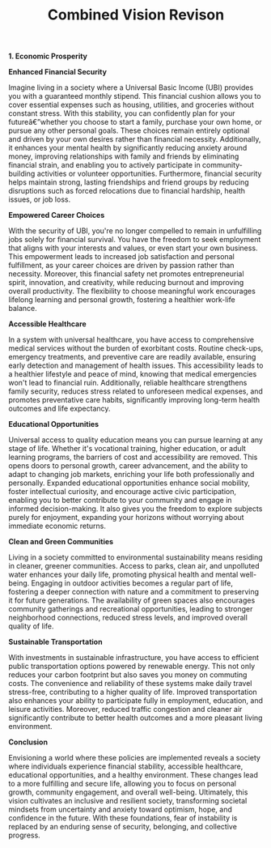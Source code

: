 ﻿---
title: 'Combined Vision Revison'
---
**1. Economic Prosperity**

**Enhanced Financial Security**

Imagine living in a society where a Universal Basic Income (UBI) provides you with a guaranteed monthly stipend. This financial cushion allows you to cover essential expenses such as housing, utilities, and groceries without constant stress. With this stability, you can confidently plan for your futureâ€”whether you choose to start a family, purchase your own home, or pursue any other personal goals. These choices remain entirely optional and driven by your own desires rather than financial necessity. Additionally, it enhances your mental health by significantly reducing anxiety around money, improving relationships with family and friends by eliminating financial strain, and enabling you to actively participate in community-building activities or volunteer opportunities. Furthermore, financial security helps maintain strong, lasting friendships and friend groups by reducing disruptions such as forced relocations due to financial hardship, health issues, or job loss.

**Empowered Career Choices**

With the security of UBI, you're no longer compelled to remain in unfulfilling jobs solely for financial survival. You have the freedom to seek employment that aligns with your interests and values, or even start your own business. This empowerment leads to increased job satisfaction and personal fulfillment, as your career choices are driven by passion rather than necessity. Moreover, this financial safety net promotes entrepreneurial spirit, innovation, and creativity, while reducing burnout and improving overall productivity. The flexibility to choose meaningful work encourages lifelong learning and personal growth, fostering a healthier work-life balance.

**Accessible Healthcare**

In a system with universal healthcare, you have access to comprehensive medical services without the burden of exorbitant costs. Routine check-ups, emergency treatments, and preventive care are readily available, ensuring early detection and management of health issues. This accessibility leads to a healthier lifestyle and peace of mind, knowing that medical emergencies won't lead to financial ruin. Additionally, reliable healthcare strengthens family security, reduces stress related to unforeseen medical expenses, and promotes preventative care habits, significantly improving long-term health outcomes and life expectancy.

**Educational Opportunities**

Universal access to quality education means you can pursue learning at any stage of life. Whether it's vocational training, higher education, or adult learning programs, the barriers of cost and accessibility are removed. This opens doors to personal growth, career advancement, and the ability to adapt to changing job markets, enriching your life both professionally and personally. Expanded educational opportunities enhance social mobility, foster intellectual curiosity, and encourage active civic participation, enabling you to better contribute to your community and engage in informed decision-making. It also gives you the freedom to explore subjects purely for enjoyment, expanding your horizons without worrying about immediate economic returns.

**Clean and Green Communities**

Living in a society committed to environmental sustainability means residing in cleaner, greener communities. Access to parks, clean air, and unpolluted water enhances your daily life, promoting physical health and mental well-being. Engaging in outdoor activities becomes a regular part of life, fostering a deeper connection with nature and a commitment to preserving it for future generations. The availability of green spaces also encourages community gatherings and recreational opportunities, leading to stronger neighborhood connections, reduced stress levels, and improved overall quality of life.

**Sustainable Transportation**

With investments in sustainable infrastructure, you have access to efficient public transportation options powered by renewable energy. This not only reduces your carbon footprint but also saves you money on commuting costs. The convenience and reliability of these systems make daily travel stress-free, contributing to a higher quality of life. Improved transportation also enhances your ability to participate fully in employment, education, and leisure activities. Moreover, reduced traffic congestion and cleaner air significantly contribute to better health outcomes and a more pleasant living environment.

**Conclusion**

Envisioning a world where these policies are implemented reveals a society where individuals experience financial stability, accessible healthcare, educational opportunities, and a healthy environment. These changes lead to a more fulfilling and secure life, allowing you to focus on personal growth, community engagement, and overall well-being. Ultimately, this vision cultivates an inclusive and resilient society, transforming societal mindsets from uncertainty and anxiety toward optimism, hope, and confidence in the future. With these foundations, fear of instability is replaced by an enduring sense of security, belonging, and collective progress.


